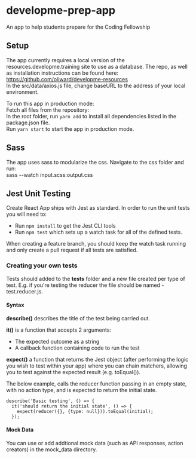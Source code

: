 # developme-prep-app
An app to help students prepare for the Coding Fellowship

## Setup
The app currently requires a local version of the resources.developme.training site to use as a database. The repo, as well as installation instructions can be found here:  
https://github.com/oliward/developme-resources  
In the src/data/axios.js file, change baseURL to the address of your local environment.  

To run this app in production mode:  
Fetch all files from the repository:  
In the root folder, run `yarn add` to install all dependencies listed in the package.json file.  
Run `yarn start` to start the app in production mode.  
  
## Sass
The app uses sass to modularize the css. Navigate to the css folder and run:  
sass --watch input.scss:output.css  

## Jest Unit Testing
Create React App ships with Jest as standard. In order to run the unit tests you will need to:

* Run ```npm install``` to get the Jest CLI tools
* Run ```npm test``` which sets up a watch task for all of the defined tests.

When creating a feature branch, you should keep the watch task running and only create a pull request if all tests are satisfied.

### Creating your own tests

Tests should added to the __tests__ folder and a new file created per type of test. E.g. if you're testing the reducer the file should be named - test.reducer.js.

#### Syntax

**describe()** describes the title of the test being carried out.

**it()** is a function that accepts 2 arguments:
* The expected outcome as a string
* A callback function containing code to run the test

**expect()** a function that returns the Jest object (after performing the logic you wish to test within your app) where you can chain matchers, allowing you to test against the expected result (e.g. toEqual()).

The below example, calls the reducer function passing in an empty state, with no action type, and is expected to return the initial state.

```
describe('Basic testing', () => {
  it('should return the initial state', () => {
    expect(reducer({}, {type: null})).toEqual(initial);
  });
```

#### Mock Data

You can use or add addtional mock data (such as API responses, action creators) in the mock_data directory.


